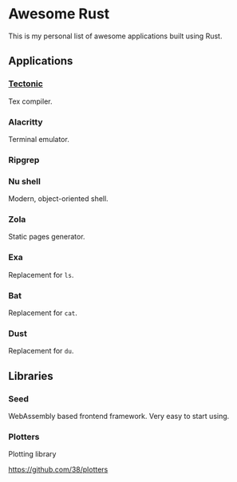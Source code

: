 # Awesome Rust

This is my personal list of awesome applications built using Rust.

## Applications

### [Tectonic](https://github.com/tectonic-typesetting/tectonic)

Tex compiler.

### Alacritty

Terminal emulator.

### Ripgrep

### Nu shell

Modern, object-oriented shell.

### Zola

Static pages generator.

### Exa

Replacement for `ls`.

### Bat

Replacement for `cat`.

### Dust

Replacement for `du`.


## Libraries

### Seed

WebAssembly based frontend framework. Very easy to start using.


### Plotters

Plotting library

https://github.com/38/plotters

